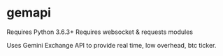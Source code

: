 # gemapi

Requires Python 3.6.3+
Requires websocket & requests modules

Uses Gemini Exchange API to provide real time, low overhead, btc ticker.
